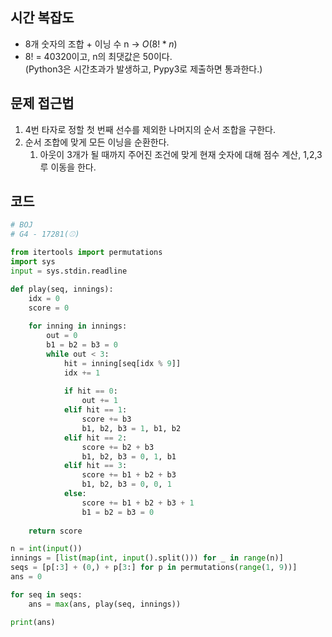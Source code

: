 ## 시간 복잡도
- 8개 숫자의 조합 + 이닝 수 n -> $O(8! * n)$
- 8! = 40320이고, n의 최댓값은 50이다.  
(Python3은 시간초과가 발생하고, Pypy3로 제출하면 통과한다.)

## 문제 접근법

1. 4번 타자로 정할 첫 번째 선수를 제외한 나머지의 순서 조합을 구한다.
2. 순서 조합에 맞게 모든 이닝을 순환한다.
    1. 아웃이 3개가 될 때까지 주어진 조건에 맞게 현재 숫자에 대해 점수 계산, 1,2,3루 이동을 한다.

## 코드

```python
# BOJ
# G4 - 17281(⚾)

from itertools import permutations
import sys
input = sys.stdin.readline

def play(seq, innings):
    idx = 0
    score = 0
    
    for inning in innings:
        out = 0
        b1 = b2 = b3 = 0
        while out < 3:
            hit = inning[seq[idx % 9]]
            idx += 1
            
            if hit == 0:
                out += 1
            elif hit == 1:
                score += b3
                b1, b2, b3 = 1, b1, b2
            elif hit == 2:
                score += b2 + b3
                b1, b2, b3 = 0, 1, b1
            elif hit == 3:
                score += b1 + b2 + b3
                b1, b2, b3 = 0, 0, 1
            else:
                score += b1 + b2 + b3 + 1
                b1 = b2 = b3 = 0
        
    return score

n = int(input())
innings = [list(map(int, input().split())) for _ in range(n)]
seqs = [p[:3] + (0,) + p[3:] for p in permutations(range(1, 9))]
ans = 0

for seq in seqs:
    ans = max(ans, play(seq, innings))

print(ans)
```